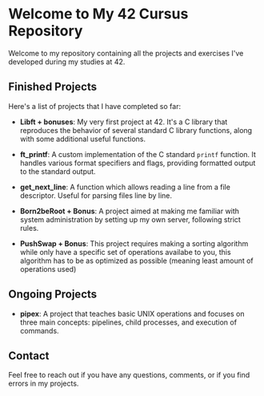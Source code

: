 # Welcome to My 42 Cursus Repository

Welcome to my repository containing all the projects and exercises I've developed during my studies at 42.

## Finished Projects

Here's a list of projects that I have completed so far:

- **Libft + bonuses**: My very first project at 42. It's a C library that reproduces the behavior of several standard C library functions, along with some additional useful functions.

- **ft_printf**: A custom implementation of the C standard `printf` function. It handles various format specifiers and flags, providing formatted output to the standard output.

- **get_next_line**: A function which allows reading a line from a file descriptor. Useful for parsing files line by line.

- **Born2beRoot + Bonus**: A project aimed at making me familiar with system administration by setting up my own server, following strict rules.

- **PushSwap + Bonus**: This project requires making a sorting algorithm while only have a specific set of operations availabe to you, this algorithm has to be as optimized as possible (meaning least amount of operations used)

## Ongoing Projects

- **pipex**: A project that teaches basic UNIX operations and focuses on three main concepts: pipelines, child processes, and execution of commands.

## Contact

Feel free to reach out if you have any questions, comments, or if you find errors in my projects.
